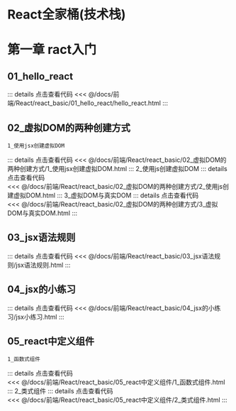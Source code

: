 # React全家桶(技术栈)
# 第一章 ract入门
## 01_hello_react 
::: details 点击查看代码
<<< @/docs/前端/React/react_basic/01_hello_react/hello_react.html
:::
## 02_虚拟DOM的两种创建方式 
 
    1_使用jsx创建虚拟DOM
::: details 点击查看代码
<<< @/docs/前端/React/react_basic/02_虚拟DOM的两种创建方式/1_使用jsx创建虚拟DOM.html
:::
    2_使用js创建虚拟DOM
::: details 点击查看代码    
<<< @/docs/前端/React/react_basic/02_虚拟DOM的两种创建方式/2_使用js创建虚拟DOM.html
:::
    3_虚拟DOM与真实DOM
::: details 点击查看代码   
<<< @/docs/前端/React/react_basic/02_虚拟DOM的两种创建方式/3_虚拟DOM与真实DOM.html 
:::
## 03_jsx语法规则 
::: details 点击查看代码
<<< @/docs/前端/React/react_basic/03_jsx语法规则/jsx语法规则.html
:::
## 04_jsx的小练习
::: details 点击查看代码
<<< @/docs/前端/React/react_basic/04_jsx的小练习/jsx小练习.html
:::

## 05_react中定义组件
    1_函数式组件
::: details 点击查看代码   
<<< @/docs/前端/React/react_basic/05_react中定义组件/1_函数式组件.html
:::
    2_类式组件
::: details 点击查看代码    
<<< @/docs/前端/React/react_basic/05_react中定义组件/2_类式组件.html
:::


